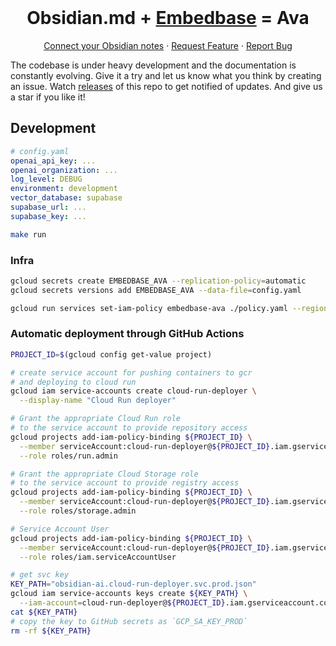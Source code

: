 <br />
<p align="center">

  <h1 align="center">Obsidian.md + <a href="https://github.com/different-ai/embedbase">Embedbase</a> =  Ava</h1>

  <p align="center">
    <a href="https://github.com/louis030195/obsidian-ava">Connect your Obsidian notes</a>
    ·
    <a href="https://github.com/different-ai/embedbase-ava/issues/new?assignees=&labels=enhancement">Request Feature</a>
    ·
    <a href="https://github.com/different-ai/embedbase-ava/issues/new?assignees=&labels=bug">Report Bug</a>
    <br />
  </p>
</p>

The codebase is under heavy development and the documentation is constantly evolving. Give it a try and let us know what you think by creating an issue. Watch [releases](https://github.com/different-ai/embedbase-ava/releases) of this repo to get notified of updates. And give us a star if you like it!


## Development


```yaml
# config.yaml
openai_api_key: ...
openai_organization: ...
log_level: DEBUG
environment: development
vector_database: supabase
supabase_url: ...
supabase_key: ...
```

```bash
make run
```

### Infra

```bash
gcloud secrets create EMBEDBASE_AVA --replication-policy=automatic
gcloud secrets versions add EMBEDBASE_AVA --data-file=config.yaml
```

```bash
gcloud run services set-iam-policy embedbase-ava ./policy.yaml --region us-central1
```

### Automatic deployment through GitHub Actions

```bash
PROJECT_ID=$(gcloud config get-value project)

# create service account for pushing containers to gcr
# and deploying to cloud run
gcloud iam service-accounts create cloud-run-deployer \
  --display-name "Cloud Run deployer"

# Grant the appropriate Cloud Run role
# to the service account to provide repository access
gcloud projects add-iam-policy-binding ${PROJECT_ID} \
  --member serviceAccount:cloud-run-deployer@${PROJECT_ID}.iam.gserviceaccount.com \
  --role roles/run.admin

# Grant the appropriate Cloud Storage role
# to the service account to provide registry access
gcloud projects add-iam-policy-binding ${PROJECT_ID} \
  --member serviceAccount:cloud-run-deployer@${PROJECT_ID}.iam.gserviceaccount.com \
  --role roles/storage.admin

# Service Account User
gcloud projects add-iam-policy-binding ${PROJECT_ID} \
  --member serviceAccount:cloud-run-deployer@${PROJECT_ID}.iam.gserviceaccount.com \
  --role roles/iam.serviceAccountUser

# get svc key
KEY_PATH="obsidian-ai.cloud-run-deployer.svc.prod.json"
gcloud iam service-accounts keys create ${KEY_PATH} \
  --iam-account=cloud-run-deployer@${PROJECT_ID}.iam.gserviceaccount.com
cat ${KEY_PATH}
# copy the key to GitHub secrets as `GCP_SA_KEY_PROD`
rm -rf ${KEY_PATH}
```
